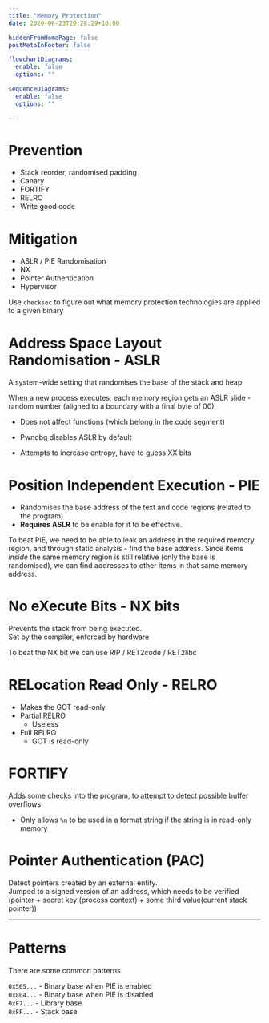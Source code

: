 ```yaml
---
title: "Memory Protection"
date: 2020-06-23T20:28:29+10:00

hiddenFromHomePage: false
postMetaInFooter: false

flowchartDiagrams:
  enable: false
  options: ""

sequenceDiagrams: 
  enable: false
  options: ""

---
```


# Prevention

* Stack reorder, randomised padding
* Canary
* FORTIFY
* RELRO
* Write good code

# Mitigation

* ASLR / PIE Randomisation
* NX
* Pointer Authentication
* Hypervisor

Use `checksec` to figure out what memory protection technologies are applied to a given binary


# Address Space Layout Randomisation - ASLR

A system-wide setting that randomises the base of the stack and heap.  

When a new process executes, each memory region gets an ASLR slide - random number (aligned to a boundary with a final byte of 00).

* Does not affect functions (which belong in the code segment)
* Pwndbg disables ASLR by default

* Attempts to increase entropy, have to guess XX bits

# Position Independent Execution - PIE

* Randomises the base address of the text and code regions (related to the program)
* **Requires ASLR** to be enable for it to be effective.

To beat PIE, we need to be able to leak an address in the required memory region, and through static analysis - find the base address. Since items _inside_ the same memory region is still relative (only the base is randomised), we can find addresses to other items in that same memory address.

# No eXecute Bits - NX bits

Prevents the stack from being executed.  
Set by the compiler, enforced by hardware

To beat the NX bit we can use RIP / RET2code / RET2libc

# RELocation Read Only - RELRO

* Makes the GOT read-only
* Partial RELRO
  * Useless
* Full RELRO
  * GOT is read-only

# FORTIFY

Adds some checks into the program, to attempt to detect possible buffer overflows

* Only allows `%n` to be used in a format string if the string is in read-only memory

# Pointer Authentication (PAC)

Detect pointers created by an external entity.  
Jumped to a signed version of an address, which needs to be verified (pointer + secret key (process context) + some third value(current stack pointer))

---

# Patterns

There are some common patterns

`0x565...` - Binary base when PIE is enabled  
`0x804...` - Binary base when PIE is disabled  
`0xF7...` - Library base  
`0xFF...` - Stack base  
